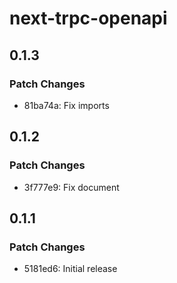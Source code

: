 # next-trpc-openapi

## 0.1.3

### Patch Changes

- 81ba74a: Fix imports

## 0.1.2

### Patch Changes

- 3f777e9: Fix document

## 0.1.1

### Patch Changes

- 5181ed6: Initial release
